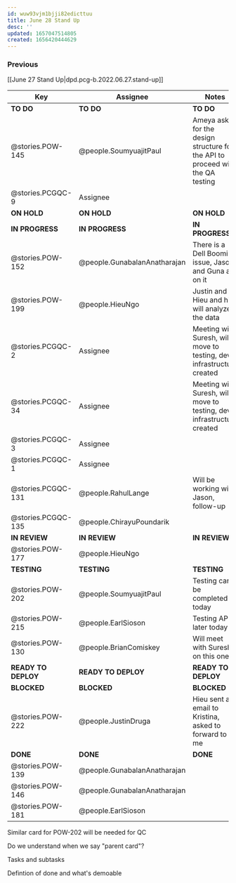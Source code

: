 ```yaml
---
id: wuw93vjm1bjji82edicttuu
title: June 28 Stand Up
desc: ''
updated: 1657047514805
created: 1656420444629
---
```


### Previous

[[June 27 Stand Up|dpd.pcg-b.2022.06.27.stand-up]]

| Key                 | Assignee                     | Notes                                                                           | Components            |
| ------------------- | ---------------------------- | ------------------------------------------------------------------------------- | --------------------- |
| **TO DO**           | **TO DO**                    | **TO DO**                                                                       | **TO DO**             |
| @stories.POW-145    | @people.SoumyuajitPaul       | Ameya asked for the design structure for the API to proceed with the QA testing | Microservices and API |
| @stories.PCGQC-9    | Assignee                     |                                                                                 | Testing; UI Front End |
| **ON HOLD**         | **ON HOLD**                  | **ON HOLD**                                                                     | **ON HOLD**           |
| **IN PROGRESS**     | **IN PROGRESS**              | **IN PROGRESS**                                                                 | **IN PROGRESS**       |
| @stories.POW-152    | @people.GunabalanAnatharajan | There is a Dell Boomi issue, Jason and Guna are on it                           |                       |
| @stories.POW-199    | @people.HieuNgo              | Justin and Hieu and him will analyze the data                                   | UX                    |
| @stories.PCGQC-2    | Assignee                     | Meeting with Suresh, will move to testing, dev infrastructure created           |                       |
| @stories.PCGQC-34   | Assignee                     | Meeting with Suresh, will move to testing, dev infrastructure created           | Microservices and API |
| @stories.PCGQC-3    | Assignee                     |                                                                                 |                       |
| @stories.PCGQC-1    | Assignee                     |                                                                                 |                       |
| @stories.PCGQC-131  | @people.RahulLange           | Will be working with Jason, follow-up                                           |                       |
| @stories.PCGQC-135  | @people.ChirayuPoundarik     |                                                                                 | Testing; UI Front End |
| **IN REVIEW**       | **IN REVIEW**                | **IN REVIEW**                                                                   | **ON HOLD**           |
| @stories.POW-177    | @people.HieuNgo              |                                                                                 |                       |
| **TESTING**         | **TESTING**                  | **TESTING**                                                                     | **BLOCKED**           |
| @stories.POW-202    | @people.SoumyuajitPaul       | Testing can be completed today                                                  | Integration           |
| @stories.POW-215    | @people.EarlSioson           | Testing API later today                                                         |                       |
| @stories.POW-130    | @people.BrianComiskey        | Will meet with Suresh on this one                                               | Testing; UI Front End |
| **READY TO DEPLOY** | **READY TO DEPLOY**          | **READY TO DEPLOY**                                                             | **BLOCKED**           |
| **BLOCKED**         | **BLOCKED**                  | **BLOCKED**                                                                     | **BLOCKED**           |
| @stories.POW-222    | @people.JustinDruga          | Hieu sent an email to Kristina, asked to forward to me                          |                       |
| **DONE**            | **DONE**                     | **DONE**                                                                        | **DONE**              |
| @stories.POW-139    | @people.GunabalanAnatharajan |                                                                                 | Microservices and API |
| @stories.POW-146    | @people.GunabalanAnatharajan |                                                                                 | Microservices and API |
| @stories.POW-181    | @people.EarlSioson           |                                                                                 | UI Front End          |

Similar card for POW-202 will be needed for QC

Do we understand when we say "parent card"?

Tasks and subtasks

Defintion of done and what's demoable
